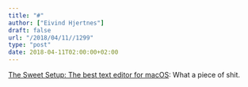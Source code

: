 ```yaml
---
title: "#"
author: ["Eivind Hjertnes"]
draft: false
url: "/2018/04/11//1299"
type: "post"
date: 2018-04-11T02:00:00+02:00
---
```


[The Sweet
Setup: The best text editor for macOS](https://thesweetsetup.com/apps/best-text-editor-macos/): What a piece of shit.

